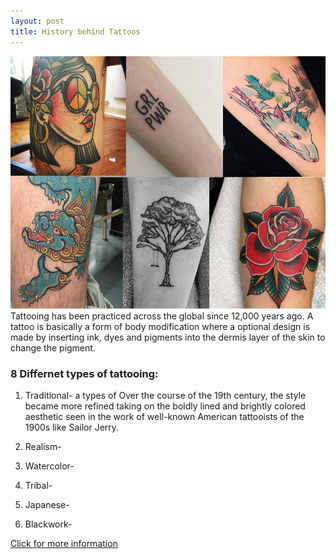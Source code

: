 ```yaml
---
layout: post
title: History behind Tattoos
---
```



![differentkindsoftattoos](/images/IMG_5894.JPG)
Tattooing has been practiced across the global since 12,000 years ago. A tattoo is basically a form of body modification where a optional design is made by inserting ink, dyes and pigments into the dermis layer of the skin to change the pigment.

###  8 Differnet types of tattooing:

 1. Traditional- a types of  Over the course of the 19th century, the style became more refined taking on the boldly lined and brightly colored aesthetic seen in the work of well-known American tattooists of the 1900s like Sailor Jerry.

 2. Realism- 

 3. Watercolor- 

 4. Tribal- 

 5. Japanese- 

 8. Blackwork-


[Click for more information](https://www.tattoodo.com/)
